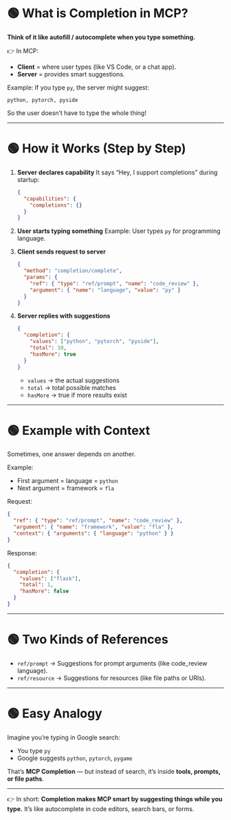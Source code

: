 
# 🟢 What is Completion in MCP?

**Think of it like **autofill / autocomplete** when you type something.**

👉 In MCP:

* **Client** = where user types (like VS Code, or a chat app).
* **Server** = provides smart suggestions.

Example:
If you type `py`, the server might suggest:

```
python, pytorch, pyside
```

So the user doesn’t have to type the whole thing!

---

# 🟢 How it Works (Step by Step)

1. **Server declares capability**
   It says “Hey, I support completions” during startup:

   ```json
   {
     "capabilities": {
       "completions": {}
     }
   }
   ```

2. **User starts typing something**
   Example: User types `py` for programming language.

3. **Client sends request to server**

   ```json
   {
     "method": "completion/complete",
     "params": {
       "ref": { "type": "ref/prompt", "name": "code_review" },
       "argument": { "name": "language", "value": "py" }
     }
   }
   ```

4. **Server replies with suggestions**

   ```json
   {
     "completion": {
       "values": ["python", "pytorch", "pyside"],
       "total": 10,
       "hasMore": true
     }
   }
   ```

   * `values` → the actual suggestions
   * `total` → total possible matches
   * `hasMore` → true if more results exist

---

# 🟢 Example with Context

Sometimes, one answer depends on another.

Example:

* First argument = language = `python`
* Next argument = framework = `fla`

Request:

```json
{
  "ref": { "type": "ref/prompt", "name": "code_review" },
  "argument": { "name": "framework", "value": "fla" },
  "context": { "arguments": { "language": "python" } }
}
```

Response:

```json
{
  "completion": {
    "values": ["flask"],
    "total": 1,
    "hasMore": false
  }
}
```

---

# 🟢 Two Kinds of References

* `ref/prompt` → Suggestions for prompt arguments (like code\_review language).
* `ref/resource` → Suggestions for resources (like file paths or URIs).

---

# 🟢 Easy Analogy

Imagine you’re typing in Google search:

* You type `py`
* Google suggests `python`, `pytorch`, `pygame`

That’s **MCP Completion** — but instead of search, it’s inside **tools, prompts, or file paths**.

---

👉 In short:
**Completion makes MCP smart by suggesting things while you type.**
It’s like autocomplete in code editors, search bars, or forms.

